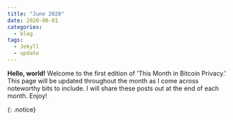 ```yaml
---
title: "June 2020"
date: 2020-06-01
categories:
  - blog
tags:
  - Jekyll
  - update
---
```


**Hello, world!** Welcome to the first edition of 'This Month in Bitcoin Privacy.' This page will be updated throughout the month as I come across noteworthy bits to include. I will share these posts out at the end of each month. Enjoy!

{: .notice}

